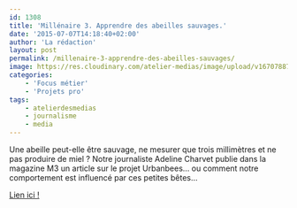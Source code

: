 ```yaml
---
id: 1308
title: 'Millénaire 3. Apprendre des abeilles sauvages.'
date: '2015-07-07T14:18:40+02:00'
author: 'La rédaction'
layout: post
permalink: /millenaire-3-apprendre-des-abeilles-sauvages/
image: https://res.cloudinary.com/atelier-medias/image/upload/v1670788750/blog/f0f5r19zf62u1ugjbx1v.jpg
categories:
    - 'Focus métier'
    - 'Projets pro'
tags:
    - atelierdesmedias
    - journalisme
    - media
---
```


Une abeille peut-elle être sauvage, ne mesurer que trois millimètres et ne pas produire de miel ? Notre journaliste Adeline Charvet publie dans la magazine M3 un article sur le projet Urbanbees… ou comment notre comportement est influencé par ces petites bêtes…

[Lien ici ! ](https://www.millenaire3.com/ressources/apprendre-des-abeilles-sauvages)
